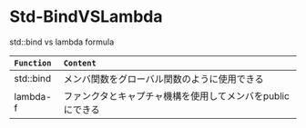 # Std-BindVSLambda
std::bind vs lambda formula</br>


| `Function` | `Content` |
| :-- | :-- |
| std::bind | メンバ関数をグローバル関数のように使用できる |
| lambda-f | ファンクタとキャプチャ機構を使用してメンバをpublicにできる |

